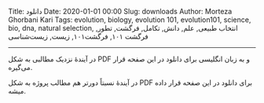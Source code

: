 Title: دانلود
Date: 2020-01-01 00:00
Slug: downloads
Author: Morteza Ghorbani Kari
Tags: evolution, biology, evolution 101, evolution101, science, bio, dna, natural selection, انتخاب طبیعی, علم, دانش, تکامل, فرگشت, تطور, فرگشت ۱۰۱, فرگشت۱۰۱, زیست, زیست‌شناسی

------
در آیندهٔ نزدیک مطالبی به شکل PDF و به زبان انگلیسی برای دانلود در این صفحه قرار می‌گیره.

در آیندهٔ نسبتاً دورتر هم مطالب پروژه به شکل PDF برای دانلود در این صفحه قرار داده میشه.